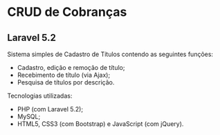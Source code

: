 # CRUD de Cobranças
## Laravel 5.2
Sistema simples de Cadastro de Títulos contendo as seguintes funções:
* Cadastro, edição e remoção de título;
* Recebimento de título (via Ajax);
* Pesquisa de títulos por descrição.

Tecnologias utilizadas:
* PHP (com Laravel 5.2);
* MySQL;
* HTML5, CSS3 (com Bootstrap) e JavaScript (com jQuery).